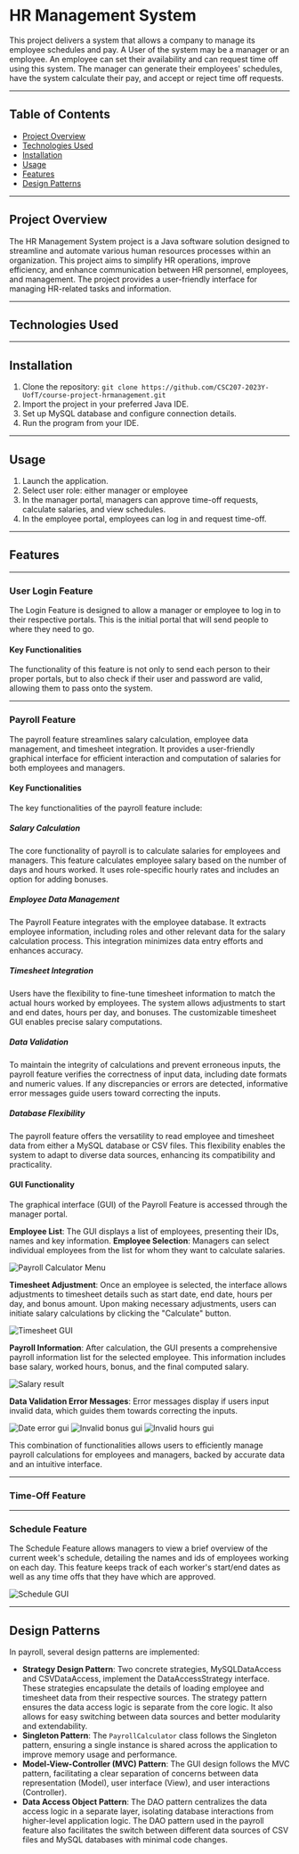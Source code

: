 # HR Management System

This project delivers a system that allows a company to manage its employee schedules and pay.
A User of the system may be a manager or an employee. An employee can set their availability and can request time off using this system. The manager can generate their employees' schedules, have the system calculate their pay, and accept or reject time off requests.
___

## Table of Contents

- [Project Overview](#project-overview)
- [Technologies Used](#technologies-used)
- [Installation](#installation)
- [Usage](#usage)
- [Features](#features)
- [Design Patterns](#design-patterns)
___

## Project Overview
The HR Management System project is a Java software solution designed to streamline and automate various human resources processes within an organization. This project aims to simplify HR operations, improve efficiency, and enhance communication between HR personnel, employees, and management. The project provides a user-friendly interface for managing HR-related tasks and information.
___

## Technologies Used

___

## Installation
1. Clone the repository: `git clone https://github.com/CSC207-2023Y-UofT/course-project-hrmanagement.git`
2. Import the project in your preferred Java IDE.
3. Set up MySQL database and configure connection details.
4. Run the program from your IDE.
___

## Usage
1. Launch the application.
2. Select user role: either manager or employee
3. In the manager portal, managers can approve time-off requests, calculate salaries, and view schedules.
4. In the employee portal, employees can log in and request time-off. 
___

## Features
___
### User Login Feature

The Login Feature is designed to allow a manager or employee to log in to their respective portals. This is the initial portal that will send people to where they need to go.

#### Key Functionalities

The functionality of this feature is not only to send each person to their proper portals, but to also check if their user and password are valid, allowing them to pass onto the system.
___

### Payroll Feature

The payroll feature streamlines salary calculation, employee data management, and timesheet integration. It provides a user-friendly graphical interface for efficient interaction and computation of salaries for both employees and managers. 

#### Key Functionalities

The key functionalities of the payroll feature include:

##### Salary Calculation
The core functionality of payroll is to calculate salaries for employees and managers. This feature calculates employee salary based on the number of days and hours worked. 
It uses role-specific hourly rates and includes an option for adding bonuses. 

##### Employee Data Management
The Payroll Feature integrates with the employee database. It extracts employee information, including roles and other relevant data for the salary calculation process. This integration minimizes data entry efforts and enhances accuracy.

##### Timesheet Integration
Users have the flexibility to fine-tune timesheet information to match the actual hours worked by employees. The system allows adjustments to start and end dates, hours per day, and bonuses. The customizable timesheet GUI enables precise salary computations.

##### Data Validation
To maintain the integrity of calculations and prevent erroneous inputs, the payroll feature verifies the correctness of input data, including date formats and numeric values. If any discrepancies or errors are detected, informative error messages guide users toward correcting the inputs.

##### Database Flexibility
The payroll feature offers the versatility to read employee and timesheet data from either a MySQL database or CSV files. This flexibility enables the system to adapt to diverse data sources, enhancing its compatibility and practicality.

#### GUI Functionality
The graphical interface (GUI) of the Payroll Feature is accessed through the manager portal.

**Employee List**: The GUI displays a list of employees, presenting their IDs, names and key information.
**Employee Selection**: Managers can select individual employees from the list for whom they want to calculate salaries.

![Payroll Calculator Menu](./images/payroll_gui.png)

**Timesheet Adjustment**: Once an employee is selected, the interface allows adjustments to timesheet details such as start date, end date, hours per day, and bonus amount.
Upon making necessary adjustments, users can initiate salary calculations by clicking the "Calculate" button.

![Timesheet GUI](./images/timesheetgui.png)

**Payroll Information**: After calculation, the GUI presents a comprehensive payroll information list for the selected employee. This information includes base salary, worked hours, bonus, and the final computed salary.

![Salary result](./images/salary_result_gui.png)

**Data Validation Error Messages**: Error messages display if users input invalid data, which guides them towards correcting the inputs.

![Date error gui](./images/date_error_gui.png)
![Invalid bonus gui](./images/invalid_bonus_gui.png)
![Invalid hours gui](./images/invalid_hours_gui.png)

This combination of functionalities allows users to efficiently manage payroll calculations for employees and managers, backed by accurate data and an intuitive interface.
___

### Time-Off Feature

___

### Schedule Feature
The Schedule Feature allows managers to view a brief overview of the current week's schedule, detailing the names and ids of employees working on each day. This feature keeps track of each worker's start/end dates as well as any time offs that they have which are approved.

![Schedule GUI](./images/schedule_gui.png)
___

## Design Patterns

In payroll, several design patterns are implemented: 
- **Strategy Design Pattern**: Two concrete strategies, MySQLDataAccess and CSVDataAccess, implement the DataAccessStrategy interface. These strategies encapsulate the details of loading employee and timesheet data from their respective sources. The strategy pattern ensures the data access logic is separate from the core logic. It also allows for easy switching between data sources and better modularity and extendability. 
- **Singleton Pattern**: The `PayrollCalculator` class follows the Singleton pattern, ensuring a single instance is shared across the application to improve memory usage and performance.
- **Model-View-Controller (MVC) Pattern**: The GUI design follows the MVC pattern, facilitating a clear separation of concerns between data representation (Model), user interface (View), and user interactions (Controller).
- **Data Access Object Pattern**: The DAO pattern centralizes the data access logic in a separate layer, isolating database interactions from higher-level application logic. The DAO pattern used in the payroll feature also facilitates the switch between different data sources of CSV files and MySQL databases with minimal code changes.


